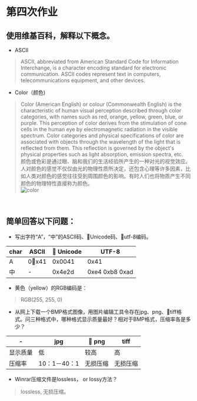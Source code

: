 # 第四次作业


## 使用维基百科，解释以下概念。

* ASCII<br>
>ASCII, abbreviated from American Standard Code for Information Interchange, is a character encoding standard for electronic communication. ASCII codes represent text in computers, telecommunications equipment, and other devices.
* Color（颜色)<br>
>Color (American English) or colour (Commonwealth English) is the characteristic of human visual perception described through color categories, with names such as red, orange, yellow, green, blue, or purple. This perception of color derives from the stimulation of cone cells in the human eye by electromagnetic radiation in the visible spectrum. Color categories and physical specifications of color are associated with objects through the wavelength of the light that is reflected from them. This reflection is governed by the object's physical properties such as light absorption, emission spectra, etc.<br>
颜色或色彩是通过眼、脑和我们的生活经验所产生的一种对光的视觉效应。人对颜色的感觉不仅仅由光的物理性质所决定，还包含心理等许多因素，比如人类对颜色的感觉往往受到周围颜色的影响。有时人们也将物质产生不同颜色的物理特性直接称为颜色。<br>
![color](https://upload.wikimedia.org/wikipedia/commons/thumb/b/b1/Colouring_pencils.jpg/500px-Colouring_pencils.jpg)
<br>

## 简单回答以下问题：

* 写出字符“A”，“中”的ASCII码、Unicode码、utf-8编码。<br>

| char | ASCII | Unicode  | UTF-8 |
| ------ | ------ | ------ | ------ |
| A  | 0x41 | 0x0041 | 0x41 |
| 中 | - | 0x4e2d | 0xe4 0xb8 0xad |

* 黄色（yellow）的RGB编码是：
> RGB(255, 255, 0)

* 从网上下载一个BMP格式图像，用图片编辑工具令存在jpg、png、tiff格式。问三种格式中，哪种格式显示质量最好？相对于BMP格式，压缩率各是多少？<br>

| - | jpg | png | tiff |
| ------ | ------ | ------ | ------ |
| 显示质量  | 低 | 较高 | 高 |
| 压缩率 | 10：1－40：1 | 无损压缩 | 无损压缩 |

* Winrar压缩文件是lossless， or lossy方法？<br>
>lossless, 无损压缩。